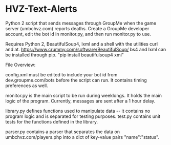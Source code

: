 # HVZ-Text-Alerts
Python 2 script that sends messages through GroupMe when the game server (umbchvz.com) reports deaths. Create a GroupMe developer account, edit the bot id in monitor.py, and then run monitor.py to use.


Requires Python 2, BeautifulSoup4, lxml and a shell with the utilities curl and at.
https://www.crummy.com/software/BeautifulSoup/
bs4 and lxml can be installed through pip.
"pip install beautifulsoup4 xml"

File Overview:

config.xml must be edited to include your bot id from dev.groupme.com/bots before the script can run. It contains timing preferences as well.

monitor.py is the main script to be run during weeklongs. It holds the main logic of the program. Currently, messages are sent after a 1 hour delay. 

library.py defines functions used to manipulate data -- it contains no program logic and is separated for testing purposes. test.py contains unit tests for the functions defined in the library.

parser.py contains a parser that separates the data on umbchvz.com/players.php into a dict of key-value pairs "name":"status".
